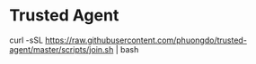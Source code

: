 # Trusted Agent


curl -sSL https://raw.githubusercontent.com/phuongdo/trusted-agent/master/scripts/join.sh | bash